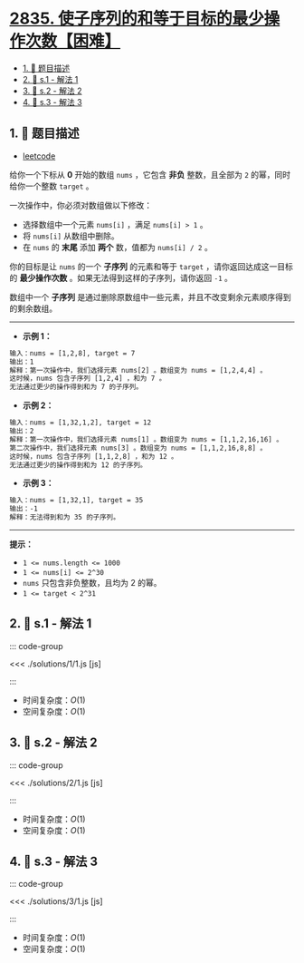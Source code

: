 # [2835. 使子序列的和等于目标的最少操作次数【困难】](https://github.com/tnotesjs/TNotes.leetcode/tree/main/notes/2835.%20%E4%BD%BF%E5%AD%90%E5%BA%8F%E5%88%97%E7%9A%84%E5%92%8C%E7%AD%89%E4%BA%8E%E7%9B%AE%E6%A0%87%E7%9A%84%E6%9C%80%E5%B0%91%E6%93%8D%E4%BD%9C%E6%AC%A1%E6%95%B0%E3%80%90%E5%9B%B0%E9%9A%BE%E3%80%91)

<!-- region:toc -->

- [1. 📝 题目描述](#1--题目描述)
- [2. 🎯 s.1 - 解法 1](#2--s1---解法-1)
- [3. 🎯 s.2 - 解法 2](#3--s2---解法-2)
- [4. 🎯 s.3 - 解法 3](#4--s3---解法-3)

<!-- endregion:toc -->

## 1. 📝 题目描述

- [leetcode](https://leetcode.cn/problems/minimum-operations-to-form-subsequence-with-target-sum/)

给你一个下标从 **0** 开始的数组 `nums` ，它包含 **非负** 整数，且全部为 `2` 的幂，同时给你一个整数 `target` 。

一次操作中，你必须对数组做以下修改：

- 选择数组中一个元素 `nums[i]` ，满足 `nums[i] > 1` 。
- 将 `nums[i]` 从数组中删除。
- 在 `nums` 的 **末尾** 添加 **两个** 数，值都为 `nums[i] / 2` 。

你的目标是让 `nums` 的一个 **子序列** 的元素和等于 `target` ，请你返回达成这一目标的 **最少操作次数** 。如果无法得到这样的子序列，请你返回 `-1` 。

数组中一个 **子序列** 是通过删除原数组中一些元素，并且不改变剩余元素顺序得到的剩余数组。

---

- **示例 1：**

```txt
输入：nums = [1,2,8], target = 7
输出：1
解释：第一次操作中，我们选择元素 nums[2] 。数组变为 nums = [1,2,4,4] 。
这时候，nums 包含子序列 [1,2,4] ，和为 7 。
无法通过更少的操作得到和为 7 的子序列。
```

- **示例 2：**

```txt
输入：nums = [1,32,1,2], target = 12
输出：2
解释：第一次操作中，我们选择元素 nums[1] 。数组变为 nums = [1,1,2,16,16] 。
第二次操作中，我们选择元素 nums[3] 。数组变为 nums = [1,1,2,16,8,8] 。
这时候，nums 包含子序列 [1,1,2,8] ，和为 12 。
无法通过更少的操作得到和为 12 的子序列。
```

- **示例 3：**

```txt
输入：nums = [1,32,1], target = 35
输出：-1
解释：无法得到和为 35 的子序列。
```

---

**提示：**

- `1 <= nums.length <= 1000`
- `1 <= nums[i] <= 2^30`
- `nums` 只包含非负整数，且均为 2 的幂。
- `1 <= target < 2^31`

## 2. 🎯 s.1 - 解法 1

::: code-group

<<< ./solutions/1/1.js [js]

:::

- 时间复杂度：$O(1)$
- 空间复杂度：$O(1)$

## 3. 🎯 s.2 - 解法 2

::: code-group

<<< ./solutions/2/1.js [js]

:::

- 时间复杂度：$O(1)$
- 空间复杂度：$O(1)$

## 4. 🎯 s.3 - 解法 3

::: code-group

<<< ./solutions/3/1.js [js]

:::

- 时间复杂度：$O(1)$
- 空间复杂度：$O(1)$
